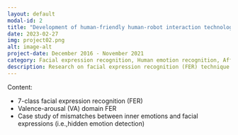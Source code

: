 ```yaml
---
layout: default
modal-id: 2
title: "Development of human‐friendly human‐robot interaction technologies using human internal emotional states recognition"
date: 2023-02-27
img: project02.png
alt: image-alt
project-date: December 2016 - November 2021
category: Facial expression recognition, Human emotion recognition, Affect estimation
description: Research on facial expression recognition (FER) technique based on valence-arousal (VA) domain#   7-class facial expression recognition (FER)
---
```


Content:
  - 7-class facial expression recognition (FER)
  - Valence-arousal (VA) domain FER
  - Case study of mismatches between inner emotions and facial expressions (i.e.,hidden emotion detection)
